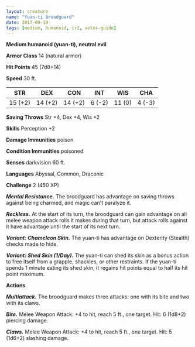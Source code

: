 ```yaml
---
layout: creature
name: "Yuan-ti Broodguard"
date: 2017-09-10
tags: [medium, humanoid, cr2, volos-guide]
---
```


**Medium humanoid (yuan-ti), neutral evil**

**Armor Class** 14 (natural armor)

**Hit Points** 45 (7d8+14)

**Speed** 30 ft.

|   STR   |   DEX   |   CON   |   INT   |   WIS   |   CHA   |
|:-----:|:-----:|:-----:|:-----:|:-----:|:-----:|
| 15 (+2) | 14 (+2) | 14 (+2) | 6 (-2) | 11 (0) | 4 (-3) |

**Saving Throws** Str +4, Dex +4, Wis +2

**Skills** Perception +2

**Damage Immunities** poison

**Condition Immunities** poisoned

**Senses** darkvision 60 ft.

**Languages** Abyssal, Common, Draconic

**Challenge** 2 (450 XP)

***Mental Resistance.*** The broodguard has advantage on saving throws against being charmed, and magic can't paralyze it.

***Reckless.*** At the start of its turn, the broodguard can gain advantage on all melee weapon attack rolls it makes during that turn, but attack rolls against it have advantage until the start of its next turn.

***Variant: Chameleon Skin.*** The yuan-ti has advantage on Dexterity (Stealth) checks made to hide.

***Variant: Shed Skin (1/Day).*** The yuan-ti can shed its skin as a bonus action to free itself from a grapple, shackles, or other restraints. If the yuan-ti spends 1 minute eating its shed skin, it regains hit points equal to half its hit point maximum.

**Actions**

***Multiattack.*** The broodguard makes three attacks: one with its bite and two with its claws.

***Bite.*** Melee Weapon Attack: +4 to hit, reach 5 ft., one target. Hit: 6 (1d8+2) piercing damage.

***Claws.*** Melee Weapon Attack: +4 to hit, reach 5 ft., one target. Hit: 5 (1d6+2) slashing damage.

